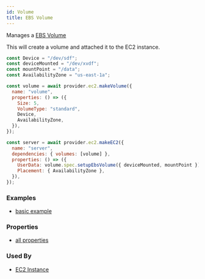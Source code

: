 ```yaml
---
id: Volume
title: EBS Volume
---
```


Manages a [EBS Volume](https://docs.aws.amazon.com/AWSEC2/latest/UserGuide/ebs-volumes.html)

This will create a volume and attached it to the EC2 instance.

```js
const Device = "/dev/sdf";
const deviceMounted = "/dev/xvdf";
const mountPoint = "/data";
const AvailabilityZone = "us-east-1a";

const volume = await provider.ec2.makeVolume({
  name: "volume",
  properties: () => ({
    Size: 5,
    VolumeType: "standard",
    Device,
    AvailabilityZone,
  }),
});

const server = await provider.ec2.makeEC2({
  name: "server",
  dependencies: { volumes: [volume] },
  properties: () => ({
    UserData: volume.spec.setupEbsVolume({ deviceMounted, mountPoint }),
    Placement: { AvailabilityZone },
  }),
});
```

### Examples

- [basic example](https://github.com/grucloud/grucloud/blob/main/examples/aws/volume/iac.js)

### Properties

- [all properties](https://docs.aws.amazon.com/AWSJavaScriptSDK/latest/AWS/EC2.html#createVolume-property)

### Used By

- [EC2 Instance](./EC2)
